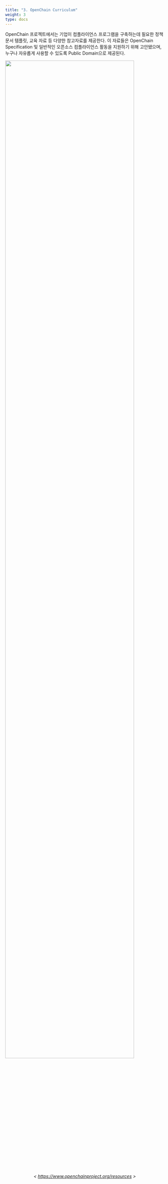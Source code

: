 ```yaml
---
title: "3. OpenChain Curriculum"
weight: 3
type: docs
---
```


OpenChain 프로젝트에서는 기업이 컴플라이언스 프로그램을 구축하는데 필요한 정책 문서 템플릿, 교육 자료 등 다양한 참고자료를 제공한다. 이 자료들은 OpenChain Specification 및 일반적인 오픈소스 컴플라이언스 활동을 지원하기 위해 고안됐으며, 누구나 자유롭게 사용할 수 있도록 Public Domain으로 제공된다.


<div ><span class="image fit">
  <img src="../resource.png" width="90%">
</span></div>

_<center>< https://www.openchainproject.org/resources ></center>_